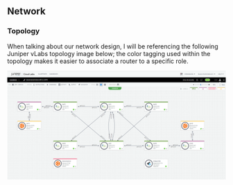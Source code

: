 ## Network

### Topology

When talking about our network design, I will be referencing the following Juniper vLabs topology image below; the color tagging used within the topology makes it easier to associate a router to a specific role.

<img src="https://raw.githubusercontent.com/cdot65/juniper-mpls-l3vpn-demo/main/site/content/assets/images/vlabs.png" width="720px"/>
